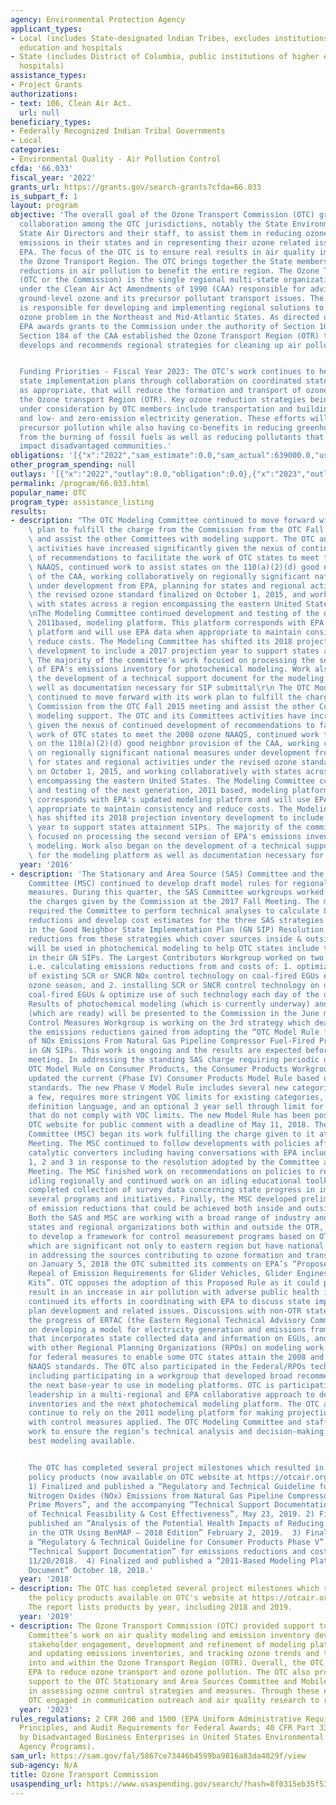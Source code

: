```yaml
---
agency: Environmental Protection Agency
applicant_types:
- Local (includes State-designated lndian Tribes, excludes institutions of higher
  education and hospitals
- State (includes District of Columbia, public institutions of higher education and
  hospitals)
assistance_types:
- Project Grants
authorizations:
- text: 106, Clean Air Act.
  url: null
beneficiary_types:
- Federally Recognized Indian Tribal Governments
- Local
categories:
- Environmental Quality - Air Pollution Control
cfda: '66.033'
fiscal_year: '2022'
grants_url: https://grants.gov/search-grants?cfda=66.033
is_subpart_f: 1
layout: program
objective: 'The overall goal of the Ozone Transport Commission (OTC) grant is to facilitate
  collaboration among the OTC jurisdictions, notably the State Environmental Commissioners/Secretaries,
  State Air Directors and their staff, to assist them in reducing ozone precursor
  emissions in their states and in representing their ozone related issues to the
  EPA. The focus of the OTC is to ensure real results in air quality improvement in
  the Ozone Transport Region. The OTC brings together the State members to coordinate
  reductions in air pollution to benefit the entire region. The Ozone Transport Commission
  (OTC or the Commission) is the single regional multi-state organization created
  under the Clean Air Act Amendments of 1990 (CAA) responsible for advising EPA on
  ground-level ozone and its precursor pollutant transport issues. The Commission
  is responsible for developing and implementing regional solutions to the ground-level
  ozone problem in the Northeast and Mid-Atlantic States. As directed under the CAA,
  EPA awards grants to the Commission under the authority of Section 106 of the CAA.
  Section 184 of the CAA established the Ozone Transport Region (OTR) that, by law,
  develops and recommends regional strategies for cleaning up air pollution.


  Funding Priorities - Fiscal Year 2023: The OTC’s work continues to help states develop
  state implementation plans through collaboration on coordinated state-level controls,
  as appropriate, that will reduce the formation and transport of ozone into and within
  the Ozone transport Region (OTR). Key ozone reduction strategies being pursued or
  under consideration by OTC members include transportation and building electrification,
  and low- and zero-emission electricity generation. These efforts will reduce ozone
  precursor pollution while also having co-benefits in reducing greenhouse gas emissions
  from the burning of fossil fuels as well as reducing pollutants that disproportionately
  impact disadvantaged communities.'
obligations: '[{"x":"2022","sam_estimate":0.0,"sam_actual":639000.0,"usa_spending_actual":0.0},{"x":"2023","sam_estimate":639000.0,"sam_actual":0.0,"usa_spending_actual":1278000.0},{"x":"2024","sam_estimate":700000.0,"sam_actual":0.0,"usa_spending_actual":0.0}]'
other_program_spending: null
outlays: '[{"x":"2022","outlay":0.0,"obligation":0.0},{"x":"2023","outlay":351563.21,"obligation":639000.0},{"x":"2024","outlay":0.0,"obligation":0.0}]'
permalink: /program/66.033.html
popular_name: OTC
program_type: assistance_listing
results:
- description: "The OTC Modeling Committee continued to move forward with its work\
    \ plan to fulfill the charge from the Commission from the OTC Fall 2015 meeting\
    \ and assist the other Committees with modeling support. The OTC and its Committees\
    \ activities have increased significantly given the nexus of continued development\
    \ of recommendations to facilitate the work of OTC states to meet the 2008 ozone\
    \ NAAQS, continued work to assist states on the 110(a)(2)(d) good neighbor provision\
    \ of the CAA, working collaboratively on regionally significant national measures\
    \ under development from EPA, planning for states and regional activities under\
    \ the revised ozone standard finalized on October 1, 2015, and working collaboratively\
    \ with states across a region encompassing the eastern United States.\r\n\r\n\r\
    \nThe Modeling Committee continued development and testing of the next generation,\
    \ 2011based, modeling platform. This platform corresponds with EPA's updated modeling\
    \ platform and will use EPA data when appropriate to maintain consistency and\
    \ reduce costs. The Modeling Committee has shifted its 2018 projection inventory\
    \ development to include a 2017 projection year to support states attainment SIPs.\
    \ The majority of the committee's work focused on processing the second version\
    \ of EPA's emissions inventory for photochemical modeling. Work also began on\
    \ the development of a technical support document for the modeling platform as\
    \ well as documentation necessary for SIP submittal\r\n The OTC Modeling Committee\
    \ continued to move forward with its work plan to fulfill the charge from the\
    \ Commission from the OTC Fall 2015 meeting and assist the other Committees with\
    \ modeling support. The OTC and its Committees activities have increased significantly\
    \ given the nexus of continued development of recommendations to facilitate the\
    \ work of OTC states to meet the 2008 ozone NAAQS, continued work to assist states\
    \ on the 110(a)(2)(d) good neighbor provision of the CAA, working collaboratively\
    \ on regionally significant national measures under development from EPA, planning\
    \ for states and regional activities under the revised ozone standard finalized\
    \ on October 1, 2015, and working collaboratively with states across a region\
    \ encompassing the eastern United States. The Modeling Committee continued development\
    \ and testing of the next generation, 2011 based, modeling platform. This platform\
    \ corresponds with EPA's updated modeling platform and will use EPA data when\
    \ appropriate to maintain consistency and reduce costs. The Modeling Committee\
    \ has shifted its 2018 projection inventory development to include a 2017 projection\
    \ year to support states attainment SIPs. The majority of the committee's work\
    \ focused on processing the second version of EPA's emissions inventory for photochemical\
    \ modeling. Work also began on the development of a technical support document\
    \ for the modeling platform as well as documentation necessary for SIP submittal."
  year: '2016'
- description: 'The Stationary and Area Source (SAS) Committee and the Mobile Source
    Committee (MSC) continued to develop draft model rules for regional ozone control
    measures. During this quarter, the SAS Committee workgroups worked on addressing
    the charges given by the Commission at the 2017 Fall Meeting. The main charge
    required the Committee to perform technical analyses to calculate & document emissions
    reductions and develop cost estimates for the three SAS strategies formalized
    in the Good Neighbor State Implementation Plan (GN SIP) Resolution. The emissions
    reductions from these strategies which cover sources inside & outside of the OTR
    will be used in photochemical modeling to help OTC states include these measures
    in their GN SIPs. The Largest Contributors Workgroup worked on two of these strategies,
    i.e. calculating emissions reductions from and costs of: 1. optimizing the use
    of existing SCR or SNCR NOx control technology on coal-fired EGUs each day of
    ozone season, and 2. installing SCR or SNCR control technology on uncontrolled
    coal-fired EGUs & optimize use of such technology each day of the ozone season.
    Results of photochemical modeling (which is currently underway) and cost estimates
    (which are ready) will be presented to the Commission in the June meeting. The
    Control Measures Workgroup is working on the 3rd strategy which deals with calculating
    the emissions reductions gained from adopting the “OTC Model Rule for Control
    of NOx Emissions From Natural Gas Pipeline Compressor Fuel-Fired Prime Movers”
    in GN SIPs. This work is ongoing and the results are expected before the June
    meeting. In addressing the standing SAS charge requiring periodic updates of the
    OTC Model Rule on Consumer Products, the Consumer Products Workgroup revised and
    updated the current (Phase IV) Consumer Products Model Rule based on California
    standards. The new Phase V Model Rule includes several new categories, excludes
    a few, requires more stringent VOC limits for existing categories, has revised
    definition language, and an optional 3 year sell through limit for existing products
    that do not comply with VOC limits. The new Model Rule has been posted on the
    OTC website for public comment with a deadline of May 11, 2018. The Mobile Source
    Committee (MSC) began its work fulfilling the charge given to it at 2017 Fall
    Meeting. The MSC continued to follow developments with policies affecting aftermarket
    catalytic converters including having conversations with EPA including Regions
    1, 2 and 3 in response to the resolution adopted by the Committee at the Spring
    Meeting. The MSC finished work on recommendations on policies to reduce vehicle
    idling regionally and continued work on an idling educational toolkit. The MSC
    completed collection of survey data concerning state progress in implementing
    several programs and initiatives. Finally, the MSC developed preliminary estimates
    of emission reductions that could be achieved both inside and outside the OTR.
    Both the SAS and MSC are working with a broad range of industry and other stakeholders,
    states and regional organizations both within and outside the OTR, and EPA offices
    to develop a framework for control measurement programs based on OTC Model Rules
    which are significant not only to eastern region but have national applicability
    in addressing the sources contributing to ozone formation and transport. In addition,
    on January 5, 2018 the OTC submitted its comments on EPA’s “Proposed Rule on the
    Repeal of Emission Requirements for Glider Vehicles, Glider Engines, and Glider
    Kits”. OTC opposes the adoption of this Proposed Rule as it could potentially
    result in an increase in air pollution with adverse public health impacts. OTC
    continued its efforts in coordinating with EPA to discuss state implementation
    plan development and related issues. Discussions with non-OTR states included
    the progress of ERTAC (the Eastern Regional Technical Advisory Committee) focused
    on developing a model for electricity generation and emissions from EGUs, a tool
    that incorporates state collected data and information on EGUs, and how to coordinate
    with other Regional Planning Organizations (RPOs) on modeling work and the need
    for federal measures to enable some OTC states attain the 2008 and the 2015 Ozone
    NAAQS standards. The OTC also participated in the Federal/RPOs technical collaborative
    including participating in a workgroup that developed broad recommendations for
    the next base-year to use in modeling platforms. OTC is participating and providing
    leadership in a multi-regional and EPA collaborative approach to develop emissions
    inventories and the next photochemical modeling platform. The OTC and other states
    continue to rely on the 2011 modeling platform for making projections, particularly
    with control measures applied. The OTC Modeling Committee and staff provide critical
    work to ensure the region’s technical analysis and decision-making are using the
    best modeling available.


    The OTC has completed several project milestones which resulted in the following
    policy products (now available on OTC website at https://otcair.org/document.asp?Fview=Report):
    1) Finalized and published a “Regulatory and Technical Guideline for Control of
    Nitrogen Oxides (NOx) Emissions from Natural Gas Pipeline Compressor Fuel-Fired
    Prime Movers”, and the accompanying “Technical Support Documentation” for “Analysis
    of Technical Feasibility & Cost Effectiveness”, May 23, 2019. 2) Finalized and
    published an “Analysis of the Potential Health Impacts of Reducing Ozone Levels
    in the OTR Using BenMAP – 2018 Edition” February 2, 2019.  3) Finalized and published
    a “Regulatory & Technical Guideline for Consumer Products Phase V” and the accompanying
    “Technical Support Documentation” for emissions reductions and cost analyses,
    11/20/2018.  4) Finalized and published a “2011-Based Modeling Platform Support
    Document” October 18, 2018.'
  year: '2018'
- description: The OTC has completed several project milestones which resulted in
    the policy products available on OTC's website at https://otcair.org/document.asp?fview=Report.
    The report lists products by year, including 2018 and 2019.
  year: '2019'
- description: The Ozone Transport Commission (OTC) provided support to the OTC Modeling
    Committee’s work on air quality modeling and emission inventory development though
    stakeholder engagement, development and refinement of modeling platform, maintaining
    and updating emissions inventories, and tracking ozone trends and transport patterns
    into and within the Ozone Transport Region (OTR). Overall, the OTC worked with
    EPA to reduce ozone transport and ozone pollution. The OTC also provided continued
    support to the OTC Stationary and Area Sources Committee and Mobile Sources Committee
    in assessing ozone control strategies and measures. Through these efforts, the
    OTC engaged in communication outreach and air quality research to reduce air pollution.
  year: '2023'
rules_regulations: 2 CFR 200 and 1500 (EPA Uniform Administrative Requirements, Cost
  Principles, and Audit Requirements for Federal Awards; 40 CFR Part 33 (Participation
  by Disadvantaged Business Enterprises in United States Environmental Protection
  Agency Programs).
sam_url: https://sam.gov/fal/5867ce73446b4599ba9816a83da4829f/view
sub-agency: N/A
title: Ozone Transport Commission
usaspending_url: https://www.usaspending.gov/search/?hash=8f0315eb35f539cfef53f2417d567f96
---
```

